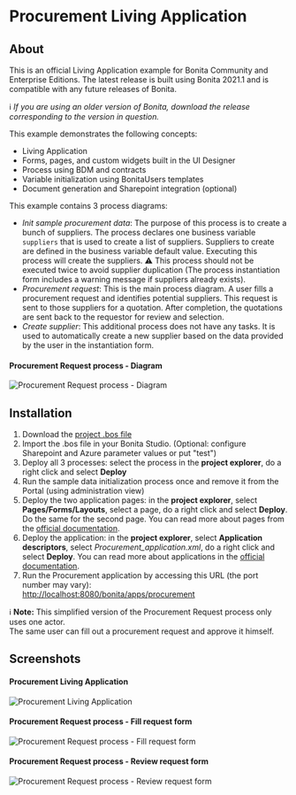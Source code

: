 # Procurement Living Application

## About
This is an official Living Application example for Bonita Community and Enterprise Editions.
The latest release is built using Bonita 2021.1 and is compatible with any future releases of Bonita.

:information_source: *If you are using an older version of Bonita, download the release corresponding to the version in question.*

This example demonstrates the following concepts:
- Living Application
- Forms, pages, and custom widgets built in the UI Designer
- Process using BDM and contracts
- Variable initialization using BonitaUsers templates
- Document generation and Sharepoint integration (optional)

This example contains 3 process diagrams:

- *Init sample procurement data*: The purpose of this process is to create a bunch of suppliers. The process declares one business variable `suppliers` that is used to create a list of suppliers. Suppliers to create are defined in the business variable default value. Executing this process will create the suppliers.
	:warning: This process should not be executed twice to avoid supplier duplication (The process instantiation form includes a warning message if suppliers already exists).
- *Procurement request*: This is the main process diagram. A user fills a procurement request and identifies potential suppliers. This request is sent to those suppliers for a quotation. After completion, the quotations are sent back to the requestor for review and selection.
- *Create supplier*: This additional process does not have any tasks. It is used to automatically create a new supplier based on the data provided by the user in the instantiation form.

#### Procurement Request process - Diagram
<img src="/screenshots/procurement-request-diagram.png?raw=true" alt="Procurement Request process - Diagram"/>


## Installation

1. Download the <a href="https://github.com/Bonitasoft-Community/procurement-example/releases">project .bos file</a>
1. Import the .bos file in your Bonita Studio. (Optional: configure Sharepoint and Azure parameter values or put "test")
1. Deploy all 3 processes: select the process in the **project explorer**, do a right click and select **Deploy**
1. Run the sample data initialization process once and remove it from the Portal (using administration view)
1. Deploy the two application pages: in the **project explorer**, select **Pages/Forms/Layouts**, select a page, do a right click and select **Deploy**. Do the same for the second page. You can read more about pages from the <a href="https://documentation.bonitasoft.com/bonita/7.9/pages">official documentation</a>.
1. Deploy the application: in the **project explorer**, select **Application descriptors**, select _Procurement_application.xml_, do a right click and select **Deploy**. You can read more about applications in the <a href="https://documentation.bonitasoft.com/bonita/7.9/applications">official documentation</a>.
10. Run the Procurement application by accessing this URL (the port number may vary):<br/><a href="http://localhost:8080/bonita/apps/procurement">http://localhost:8080/bonita/apps/procurement</a>


:information_source: **Note:** This simplified version of the Procurement Request process only uses one actor.<br/>
The same user can fill out a procurement request and approve it himself.

## Screenshots
#### Procurement Living Application
<img src="/screenshots/request-listing.png?raw=true" alt="Procurement Living Application"/>

#### Procurement Request process - Fill request form
<img src="/screenshots/fill-request-form.png?raw=true" alt="Procurement Request process - Fill request form"/>

#### Procurement Request process - Review request form
<img src="/screenshots/review-request-form.png?raw=true" alt="Procurement Request process - Review request form"/>
